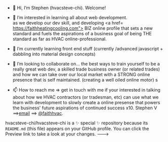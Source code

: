 - 👋 Hi, I’m Stephen (hvacsteve-chi). Welcome!
- 👀 I’m interested in learning all about web development.  
      as we develop our dev skill, and developing <a href=
https://faithheatingcooling.com"> BIZ online profile</a> that sets a new standard and fuels the aspirations of 
      a business goal of being THE standard as far as HVAC online-professional.

- 🌱 I’m currently learning front end stuff (currently /advanced javascript + dabbling into material design concepts)
- 💞️ I’m looking to collaborate on... the best ways to train yourself to be a really great web dev,  a skilled trade business owner (or related trades) and how we can take over
      our local market with a STRONG online presence that is self maintained. (creating a well oiled online motor)
s
- 📫 How to reach me => get in touch with me if your interested in talking about how we HVAC contractors (or tradesman, etc) can use what
      we learn with development to slowly create a online presense that powers the business' future aspirations of continued success x10.
Stephen V ==><a href="mailto:faithheatingcooling@gmail.com">email</a> ==> <a href="https://twitter.com/faithhvac">@faithhvac</a>.

hvacsteve-chi/hvacsteve-chi is a ✨ special ✨ repository because its `README.md` (this file) appears on your GitHub profile.
You can click the Preview link to take a look at your changes.
--->
